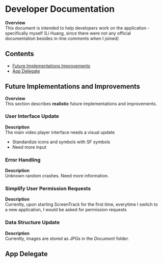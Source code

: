 # Developer Documentation

**Overview**\
This document is intended to help developers work on the application - specifically myself (Li Huang, since there were not any official documentation besides in-line comments when I joined)

## Contents

- [Future Implementations Improvements](future-implementation-improvements)
- [App Delegate](app-delegate)

## Future Implementations and Improvements

**Overview**\
This section describes **realistic** future implementations and improvements.

### User Interface Update

**Description**\
The main video player interface needs a visual update

- Standardize icons and symbols with SF symbols
- Need more input

### Error Handling

**Description**\
Unknown random crashes. Need more information.

### Simplify User Permission Requests

**Description**\
Currently, upon starting ScreenTrack for the first time, everytime I switch to a new application, I would be asked for permission requests

### Data Structure Update

**Description**\
Currently, images are stored as JPGs in the _Document_ folder.

## App Delegate
